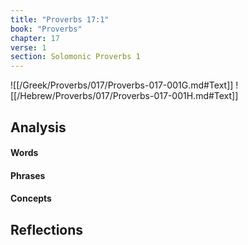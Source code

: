 ```yaml
---
title: "Proverbs 17:1"
book: "Proverbs"
chapter: 17
verse: 1
section: Solomonic Proverbs 1
---
```

![[/Greek/Proverbs/017/Proverbs-017-001G.md#Text]]
![[/Hebrew/Proverbs/017/Proverbs-017-001H.md#Text]]

## Analysis

#### Words

#### Phrases

#### Concepts

## Reflections
